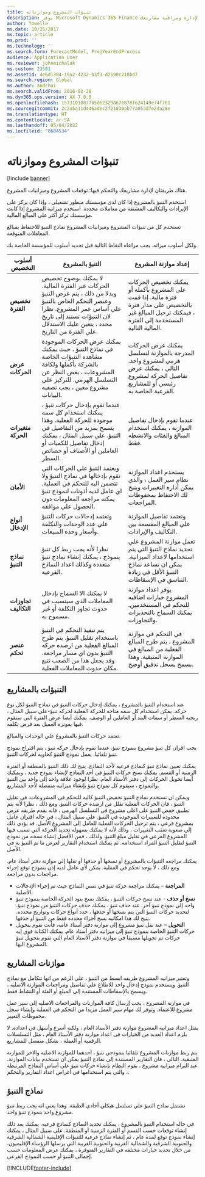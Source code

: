 ```yaml
---
title: تنبؤات المشروع وموازناته
description: يوفر Microsoft Dynamics 365 Finance تنبؤات المشاريع وموازنات المشاريع لإدارة ومراقبة مشاريعك.
author: Yowelle
ms.date: 10/25/2017
ms.topic: article
ms.prod: ''
ms.technology: ''
ms.search.form: ForecastModel, ProjYearEndProcess
audience: Application User
ms.reviewer: johnmichalak
ms.custom: 23501
ms.assetid: 4e6d1384-19a2-4232-b3f3-d2590c218bd7
ms.search.region: Global
ms.author: andchoi
ms.search.validFrom: 2016-02-28
ms.dyn365.ops.version: AX 7.0.0
ms.openlocfilehash: 15731010877b5d62329867e878f624149e74f761
ms.sourcegitcommit: 2c2a5a11d446adec2f21030ab77a053d7e2da28e
ms.translationtype: HT
ms.contentlocale: ar-SA
ms.lasthandoff: 05/04/2022
ms.locfileid: "8684534"
---
```

# <a name="project-forecasts-and-budgets"></a>تنبؤات المشروع وموازناته

[!include [banner](../includes/banner.md)]

هناك طريقتان لإدارة مشاريعك والتحكم فيها: توقعات المشروع وميزانيات المشروع. 

استخدم التنبؤ بالمشروع إذا كان لدى مؤسستك منظور تشغيلي ، وإذا كان يركز على الإيرادات والتكاليف المشتقة من معاملات محددة. استخدم ميزانية المشروع إذا كانت مؤسستك تركز أكثر على المبالغ المالية. 

تستخدم كل من تنبؤات المشروع وميزانيات المشروع نماذج التنبؤ للاحتفاظ بمبالغ المعاملات المتوقعة. 

ولكل أسلوب ميزاته. يجب مراعاه النقاط التالية قبل تحديد أسلوب للمؤسسة الخاصة بك.

|   أسلوب التخصيص       |           التنبؤ بالمشروع            |        إعداد موازنة المشروع                           |
|---------------------------|------------------------------------------|----------------------------------------------------|
| **تخصيص الفترة**     | لا يمكنك بوضوح تخصيص الحركات عبر الفترة المالية. وبدلا من ذلك ، يتم عرض التنبؤ وعنصر التحكم الخاص بالتنبؤ علي أساس عمر المشروع. نظرا لان التنبؤات تستند إلى تاريخ محدد ، يتعين عليك الاستدلال علي الفترة من التاريخ. | يمكنك تخصيص الحركات على المشروع بأكمله أو فترة مالية. إذا قمت بالتخصيص على مدار فترة ، فيمكنك ترحيل المبالغ غير المستخدمة إلى الفترة المالية التالية. |
| **عرض الحركات**  | يمكنك عرض الحركات الموجودة في نماذج التنبؤ ، حيث يمكنك مشاهده التنبؤات الخاصة بالشركة بأكملها ولكافة المشروعات ، بغض النظر عن التسلسل الهرمي. للتركيز علي مشروع معين ، يجب تصفيه البيانات.                                       | يمكنك عرض الحركات المدرجة بالموازنة لتسلسل هرمي لمشروع واحد. التالي ، يمكنك عرض تفاصيل الحركة لمشروع رئيسي أو للمشاريع الفرعية الخاصة به.                 |
| **متغيرات الحركة** | عندما تقوم بإدخال حركات تنبؤ ، يمكنك استخدام كل سمه موجودة للحركة الفعلية. وهذا يسمح بمزيد من التفاصيل في التنبؤ. علي سبيل المثال ، يمكنك إدخال تفاصيل للكميات أو العاملين أو الأصناف أو خصائص السطر.         | عندما تقوم بإدخال تفاصيل الموازنة ، يمكنك استخدام المبالغ والفئات والانشطه فقط.                    |
| **الأمان**              | ويعتمد التنبؤ علي الحركات التي تقوم بإدخالها في نماذج التنبؤ ولا تتضمن اليه للتحكم في العملية. اي عامل لديه أذونات لنموذج تنبؤ يمكنه مراجعه المعلومات دون الحصول علي موافقه.                                        | يستخدم اعداد الموازنة نظام سير العمل ، والذي يمكن أداره التغييرات ويتيح لك الاحتفاظ بمحفوظات المراجعات.         |
| **أنواع الإدخال**           | وتعتمد إدخالات حركات التنبؤ علي عدد الوحدات والتكلفة وأسعار وحده المبيعات.  | وتعتمد تفاصيل الموازنة علي المبالغ المقسمة بين التكاليف والإيرادات.                                          |
| **نماذج التنبؤ**       | نظرا لأنه يجب ربط كل تنبؤ بنموذج ، يمكنك إنشاء نماذج تنبؤ متعددة وكذلك اعداد النماذج الفرعية.           | تعمل موازنة المشروع علي تحديد نماذج التنبؤ التي يتم استخدامها لاعداد الميزانية. يمكن ان تساعد نماذج التنبؤ الأقل في زيادة التناسق في الإسقاطات.                           |
| **تجاوزات التكاليف**         | لا يمكنك الا السماح بإدخال المعاملات الذي سيتسبب في حدوث تجاوز التكلفة أو غير مسموح به.   | يوفر اعداد موازنة المشروع خيارات اضافيه للتحكم في المستخدمين. يمكنك السماح بالتحذيرات والتجاوزات.                    |
| **عنصر تحكم**               | يتم تنفيذ التحكم في التنبؤ باستخدام تقليل التنبؤ. يتم طرح المبالغ الفعلية من ارصده حركه التنبؤ بدون اي مسار مراجعه. وقد يجعل هذا من الصعب تتبع مكان حدوث المعاملات الفعلية.                   | في التحكم في موازنة المشروع ، يتم طرح المبالغ الفعلية من المبالغ في الموازنة المتبقية. وهذا يسمح بسجل تدقيق أوضح.                                   |

## <a name="project-forecasts"></a>التنبؤات بالمشاريع
عند استخدام التنبؤ بالمشروع ، يمكنك إدخال حركات التنبؤ في نماذج التنبؤ لكل نوع حركه. يمكن استخدام كل سمه متاحه للحركة الفعلية لحركه تنبؤ-علي سبيل المثال ، ربحيه السطر أو سمات البند أو العاملين أو الوصف. يمكنك أيضا عرض الفترة التي ستقوم فيها بفوترة العميل بعد فرض تكلفه. 

تعتمد حركات التنبؤ بالمشروع علي الوحدات والمبالغ. 

يجب اقران كل تنبؤ مشروع بنموذج تنبؤ. عندما تقوم بإدخال حركه تنبؤ ، يتم اقتراح نموذج تنبؤ تلقائيا. يعمل نموذج التنبؤ كحاويه لحركات التنبؤ. 

يمكنك تعيين نماذج تنبؤ كنماذج فرعيه لأحد النماذج. يتيح لك ذلك التنبؤ بالمنطقة أو الفترة الزمنية أو القسم. يمكنك نسخ حركات التنبؤ في أحد النماذج لإنشاء نموذج جديد ، ويمكنك أيضا تحويل الحركات إلى دفتر الأستاذ العام. نظرا لوجود علاقة واحد إلى واحد بين التنبؤ والنموذج ، سيقوم كل نموذج تنبؤ بإنشاء ميزانيه منفصلة لأحد المشاريع. 

ويمكن ان تستخدم نماذج التنبؤ تخفيض التنبؤ كاليه للتحكم في المشروعات. في تقليل التنبؤ ، فان الحركات الفعلية تقلل من ارصده حركات التنبؤ. ومع ذلك ، نظرا لأنه يتم تطبيق خفض التنبؤ علي اعلي مشروع في التسلسل الهرمي ، فانه يقدم طريقه عرض محدوده للتغييرات الموجودة في التنبؤ. علي سبيل المثال ، في حاله اقتران عامل بمشروع فرعي ، يتم ترحيل الحركات الفعلية للعامل إلى المشروع الأصل. قد يؤدي ذلك إلى صعوبة تعقب التغييرات ، وذلك لأنه لا يمكنك بسهوله تحديد الحركة التي تسبب فيها المشروع الفرعي في تقليل مبلغ التنبؤ. ولذلك ، فمن الأفضل إنشاء نسخه من نموذج التنبؤ لتقليل التنبؤ المراد استخدامه. ثم يمكنك استخدام التقارير لعرض ما تم التنبؤ به في الأصل. 

يمكنك مراجعه التنبؤات بالمشروع أو نسخها أو حذفها أو نقلها إلى موازنة دفتر أستاذ عام. ومع ذلك ، لا يوجد تحكم في العملية. يمكن لأي عامل لديه إذن بنموذج توقع إجراء مراجعات بدون مراجعة.

-   **المراجعة** – يمكنك مراجعة حركة تنبؤ في نفس النماذج حيث تم إجراء الإدخالات الأصلية.
-   **نسخ أو حذف** - عند نسخ حركات التنبؤ ، يمكنك نسخ بنود الحركة الخاصة بنموذج تنبؤ واحد إلى نموذج تنبؤ آخر. عند حذف تنبؤ ، يمكنك حذف حركات التنبؤ من نموذج تنبؤ. لتحديد حركات التنبؤ التي يتم نسخها أو حذفها ، حدد أنواع حركات وتواريخ محدده. يتيح لك هذا امكانيه نسخ أجزاء محدده فقط من التنبؤ أو حذفها.
-   **التحويل** – عند نقل تنبؤ مشروع إلى موازنة دفتر أستاذ عامه، فأنت تقوم بتحويل حركات التنبؤ الخاصة بنموذج تنبؤ إلى ميزانيه دفتر أستاذ عام. يمكنك الكتابة فوق إيه حركات تم تحويلها مسبقا في موازنة دفتر الأستاذ العام التي تقوم بتحويل تنبؤ المشروع اليها.

## <a name="project-budgets"></a>موازنات المشاريع
وتعتبر ميزانيه المشروع طريقه ابسط من التنبؤ ، علي الرغم من انها تتكامل مع نماذج التنبؤ. ويستخدم نموذج إدخال واحد للاطلاع علي تفاصيل ومراجعات الموازنة الاصليه ، ويسمح بالإسقاطات المستندة إلى المبلغ أو الفئة أو النشاط فقط. 

في موازنة المشروع ، يجب إرسال كافة الموازنات والمراجعات الاصليه إلى سير عمل مشروع للاعتماد. وتوفر لك مهام سير العمل مزيدا من التحكم في العملية وإنشاء سجل محفوظات التغيير. 

يمثل اعداد ميزانيه المشروع موازنة دفتر الأستاذ العام ، ولكنه أسرع وأسهل في اعداده. لا يلزم اعداد العديد من الخيارات في اعداد موازنة دفتر الأستاذ العام ، مثل التسلسلات الرقمية أو العملة ، بشكل منفصل للمشاريع.

يتم ربط موازنات المشروع تلقائيا بنموذجي تنبؤ ، أحدهما للموازنة الاصليه والاخر للموازنة المتبقية. التالي ، فان التقارير المستندة إلى نماذج التنبؤ يمكن ان تستخدم بيانات الموازنة. عند التزام ميزانيه مشروع ، يقوم النظام بإنشاء حركات تنبؤ علي أساس النماذج المرتبطة ، والتي يتم استخدامها في أغراض اعداد التقارير والتحكم.

## <a name="forecast-models"></a>نماذج التنبؤ
تشتمل نماذج التنبؤ علي تسلسل هيكلي أحادي الطبقة. وهذا يعني انه يجب ربط تنبؤ مشروع واحد بنموذج تنبؤ واحد.

في حاله استخدام التنبؤ بالمشروع ، يمكنك تحديد النماذج كنماذج فرعيه. يمكنك بعد ذلك إنشاء توقعات حسب القسم أو الفترة الزمنية أو المنطقة. على سبيل المثال ، يمكنك إنشاء نموذج توقع لمدة عام ، ثم إنشاء نماذج فرعية للتنبؤات الإقليمية الشمالية الشرقية والجنوبية الشرقية والشمالية الغربية والجنوبية الغربية التي يرسلها الرؤساء الإقليميون. من خلال تحديد خيارات مختلفه في التقارير المتوفرة ، يمكنك عرض المعلومات حسب إجمالي التنبؤ أو حسب النموذج الفرعي.





[!INCLUDE[footer-include](../includes/footer-banner.md)]